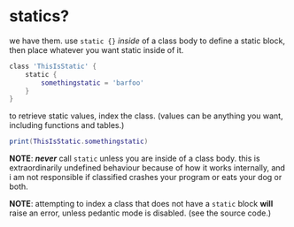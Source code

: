 # statics?
we have them.
use `static {}` *inside* of a class body to define a static block,
then place whatever you want static inside of it.
```lua
class 'ThisIsStatic' {
    static {
        somethingstatic = 'barfoo'
    }
}
```

to retrieve static values, index the class.
(values can be anything you want, including functions and tables.)
```lua
print(ThisIsStatic.somethingstatic)
```

**NOTE**: ***never*** call `static` unless you are inside of a class body.
this is extraordinarily undefined behaviour because of how it works internally,
and i am not responsible if classified crashes your program or eats your dog or both.

**NOTE**: attempting to index a class that does not have a
`static` block **will** raise an error, unless pedantic mode
is disabled. (see the source code.)
